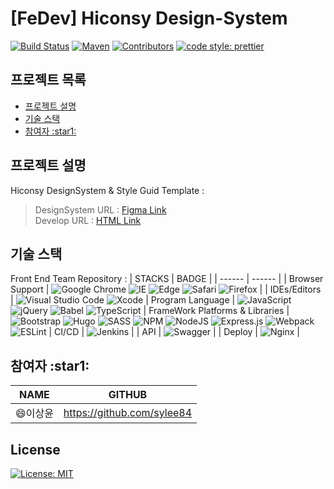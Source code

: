 # [FeDev] Hiconsy Design-System

[![Build Status](https://travis-ci.org/codecentric/springboot-sample-app.svg?branch=master)](https://travis-ci.org/codecentric/springboot-sample-app)
[![Maven](https://img.shields.io/maven-central/v/software.amazon.awssdk/s3.svg?label=Maven)](https://search.maven.org/search?q=g:%22software.amazon.awssdk%22%20AND%20a:%22s3%22)
[![Contributors](https://img.shields.io/badge/contributors-3-green.svg?style=flat)](#contributors-)
[![code style: prettier](https://img.shields.io/badge/code_style-prettier-ff69b4.svg?style=flat)](https://github.com/prettier/prettier)

## 프로젝트 목록

- [프로젝트 설명](#프로젝트-설명)
- [기술 스택](#기술-스택)
- [참여자 :star1:](#참여자-:star1:)

## 프로젝트 설명

Hiconsy DesignSystem & Style Guid Template :

> DesignSystem URL : [Figma Link](https://www.figma.com/file/ybh85bNUoEcU220J54ucDW/%E2%98%85-Hiconsy-Design-System-1.0?node-id=1961%3A11127&t=up0DhKZmNcC5wOpU-1)  
> Develop URL : [HTML Link](https://fedev.hiconsysvc.com/design-system)

## 기술 스택

Front End Team Repository :
| STACKS | BADGE |
| ------ | ------ |
| Browser Support | ![Google Chrome](https://img.shields.io/badge/Google%20Chrome-4285F4?style=flat&logo=GoogleChrome&logoColor=white) ![IE](https://img.shields.io/badge/Internet%20Explorer-0076D6?style=flat&logo=Internet%20Explorer&logoColor=white) ![Edge](https://img.shields.io/badge/Edge-0078D7?style=flat&logo=Microsoft-edge&logoColor=white) ![Safari](https://img.shields.io/badge/Safari-000000?style=flat&logo=Safari&logoColor=white) ![Firefox](https://img.shields.io/badge/Firefox-FF7139?style=flat&logo=Firefox-Browser&logoColor=white) |
| IDEs/Editors | ![Visual Studio Code](https://img.shields.io/badge/Visual%20Studio%20Code-0078d7.svg?style=flat&logo=visual-studio-code&logoColor=white) ![Xcode](https://img.shields.io/badge/Xcode-007ACC?style=flat&logo=Xcode&logoColor=white)
| Program Language | ![JavaScript](https://img.shields.io/badge/javascript-%23323330.svg?style=flat&logo=javascript&logoColor=%23F7DF1E) ![jQuery](https://img.shields.io/badge/jquery-%230769AD.svg?style=flat&logo=jquery&logoColor=white) ![Babel](https://img.shields.io/badge/Babel-F9DC3e?style=flat&logo=babel&logoColor=black) ![TypeScript](https://img.shields.io/badge/typescript-%23007ACC.svg?style=flat&logo=typescript&logoColor=white)
| FrameWork Platforms & Libraries | ![Bootstrap](https://img.shields.io/badge/bootstrap-%23563D7C.svg?style=flat&logo=bootstrap&logoColor=white) ![Hugo](https://img.shields.io/badge/Hugo-black.svg?style=flat&logo=Hugo) ![SASS](https://img.shields.io/badge/SASS-hotpink.svg?style=flat&logo=SASS&logoColor=white) ![NPM](https://img.shields.io/badge/NPM-%23000000.svg?style=flat&logo=npm&logoColor=white) ![NodeJS](https://img.shields.io/badge/node.js-6DA55F?style=flat&logo=node.js&logoColor=white) ![Express.js](https://img.shields.io/badge/express.js-%23404d59.svg?style=flat&logo=express&logoColor=%2361DAFB) ![Webpack](https://img.shields.io/badge/webpack-%238DD6F9.svg?style=flat&logo=webpack&logoColor=black) ![ESLint](https://img.shields.io/badge/ESLint-4B3263?style=flat&logo=eslint&logoColor=white)
| CI/CD | ![Jenkins](https://img.shields.io/badge/jenkins-%232C5263.svg?style=flat&logo=jenkins&logoColor=white) |
| API | ![Swagger](https://img.shields.io/badge/-Swagger-%23Clojure?style=flat&logo=swagger&logoColor=white) |
| Deploy | ![Nginx](https://img.shields.io/badge/nginx-%23009639.svg?style=flat&logo=nginx&logoColor=white) |


## 참여자 :star1:

| NAME          | GITHUB                                     |
| ------------- | ------------------------------------------ |
| :smile:이상윤 | <https://github.com/sylee84> |

## License

[![License: MIT](https://img.shields.io/badge/License-MIT-yellow.svg)](https://opensource.org/licenses/MIT)
